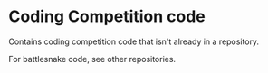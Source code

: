 # Coding Competition code

Contains coding competition code that isn't already in a repository.

For battlesnake code, see other repositories.
